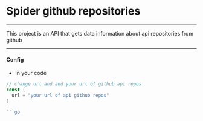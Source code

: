 # Spider github repositories

---

This project is an API that gets data information about api repositories from github

---

#### Config

* In your code

```go
// change url and add your url of github api repos
const (
  url = "your url of api github repos"
)

```go
